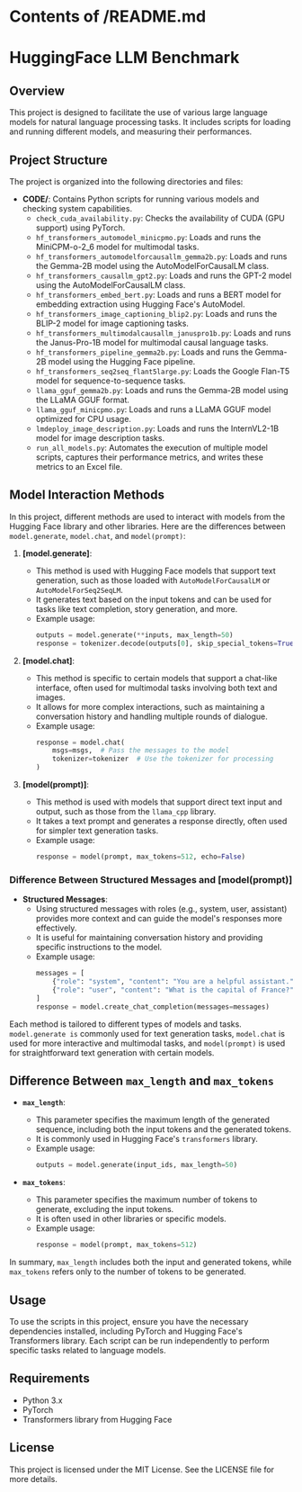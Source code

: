 # Contents of /README.md

# HuggingFace LLM Benchmark

## Overview
This project is designed to facilitate the use of various large language models for natural language processing tasks. It includes scripts for loading and running different models, and measuring their performances.

## Project Structure
The project is organized into the following directories and files:

- **CODE/**: Contains Python scripts for running various models and checking system capabilities.
  - `check_cuda_availability.py`: Checks the availability of CUDA (GPU support) using PyTorch.
  - `hf_transformers_automodel_minicpmo.py`: Loads and runs the MiniCPM-o-2_6 model for multimodal tasks.
  - `hf_transformers_automodelforcausallm_gemma2b.py`: Loads and runs the Gemma-2B model using the AutoModelForCausalLM class.
  - `hf_transformers_causallm_gpt2.py`: Loads and runs the GPT-2 model using the AutoModelForCausalLM class.
  - `hf_transformers_embed_bert.py`: Loads and runs a BERT model for embedding extraction using Hugging Face's AutoModel.
  - `hf_transformers_image_captioning_blip2.py`: Loads and runs the BLIP-2 model for image captioning tasks.
  - `hf_transformers_multimodalcausallm_januspro1b.py`: Loads and runs the Janus-Pro-1B model for multimodal causal language tasks.
  - `hf_transformers_pipeline_gemma2b.py`: Loads and runs the Gemma-2B model using the Hugging Face pipeline.
  - `hf_transformers_seq2seq_flant5large.py`: Loads the Google Flan-T5 model for sequence-to-sequence tasks.
  - `llama_gguf_gemma2b.py`: Loads and runs the Gemma-2B model using the LLaMA GGUF format.
  - `llama_gguf_minicpmo.py`: Loads and runs a LLaMA GGUF model optimized for CPU usage.
  - `lmdeploy_image_description.py`: Loads and runs the InternVL2-1B model for image description tasks.
  - `run_all_models.py`: Automates the execution of multiple model scripts, captures their performance metrics, and writes these metrics to an Excel file.

## Model Interaction Methods
In this project, different methods are used to interact with models from the Hugging Face library and other libraries. Here are the differences between `model.generate`, `model.chat`, and `model(prompt)`:

1. **[model.generate]**:
   - This method is used with Hugging Face models that support text generation, such as those loaded with `AutoModelForCausalLM` or `AutoModelForSeq2SeqLM`.
   - It generates text based on the input tokens and can be used for tasks like text completion, story generation, and more.
   - Example usage: 
     ```python
     outputs = model.generate(**inputs, max_length=50)
     response = tokenizer.decode(outputs[0], skip_special_tokens=True)
     ```

2. **[model.chat]**:
   - This method is specific to certain models that support a chat-like interface, often used for multimodal tasks involving both text and images.
   - It allows for more complex interactions, such as maintaining a conversation history and handling multiple rounds of dialogue.
   - Example usage:
     ```python
     response = model.chat(
         msgs=msgs,  # Pass the messages to the model
         tokenizer=tokenizer  # Use the tokenizer for processing
     )
     ```

3. **[model(prompt)]**:
   - This method is used with models that support direct text input and output, such as those from the `llama_cpp` library.
   - It takes a text prompt and generates a response directly, often used for simpler text generation tasks.
   - Example usage:
     ```python
     response = model(prompt, max_tokens=512, echo=False)
     ```

### Difference Between Structured Messages and [model(prompt)]
- **Structured Messages**:
  - Using structured messages with roles (e.g., system, user, assistant) provides more context and can guide the model's responses more effectively.
  - It is useful for maintaining conversation history and providing specific instructions to the model.
  - Example usage:
    ```python
    messages = [
        {"role": "system", "content": "You are a helpful assistant."},
        {"role": "user", "content": "What is the capital of France?"}
    ]
    response = model.create_chat_completion(messages=messages)
    ```

Each method is tailored to different types of models and tasks. `model.generate is` commonly used for text generation tasks, `model.chat` is used for more interactive and multimodal tasks, and `model(prompt)` is used for straightforward text generation with certain models.

## Difference Between `max_length` and `max_tokens`
- **`max_length`**:
  - This parameter specifies the maximum length of the generated sequence, including both the input tokens and the generated tokens.
  - It is commonly used in Hugging Face's `transformers` library.
  - Example usage:
    ```python
    outputs = model.generate(input_ids, max_length=50)
    ```

- **`max_tokens`**:
  - This parameter specifies the maximum number of tokens to generate, excluding the input tokens.
  - It is often used in other libraries or specific models.
  - Example usage:
    ```python
    response = model(prompt, max_tokens=512)
    ```

In summary, `max_length` includes both the input and generated tokens, while `max_tokens` refers only to the number of tokens to be generated.

## Usage
To use the scripts in this project, ensure you have the necessary dependencies installed, including PyTorch and Hugging Face's Transformers library. Each script can be run independently to perform specific tasks related to language models.

## Requirements
- Python 3.x
- PyTorch
- Transformers library from Hugging Face

## License
This project is licensed under the MIT License. See the LICENSE file for more details.